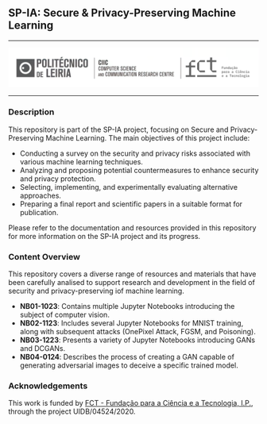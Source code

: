 ## SP-IA: Secure & Privacy-Preserving Machine Learning

---

<p align="center">
    <img src="Assets/CIICLogo.png" width="1000px"/>
</p>

---

### Description

This repository is part of the SP-IA project, focusing on Secure and Privacy-Preserving Machine Learning. The main objectives of this project include:

- Conducting a survey on the security and privacy risks associated with various machine learning techniques.
- Analyzing and proposing potential countermeasures to enhance security and privacy protection.
- Selecting, implementing, and experimentally evaluating alternative approaches.
- Preparing a final report and scientific papers in a suitable format for publication.

Please refer to the documentation and resources provided in this repository for more information on the SP-IA project and its progress.

### Content Overview
This repository covers a diverse range of resources and materials that have been carefully analised to support research and development in the field of security and privacy-preserving iof machine learning.

- **NB01-1023**: Contains multiple Jupyter Notebooks introducing the subject of computer vision.
- **NB02-1123**: Includes several Jupyter Notebooks for MNIST training, along with subsequent attacks (OnePixel Attack, FGSM, and Poisoning).
- **NB03-1223**: Presents a variety of Jupyter Notebooks introducing GANs and DCGANs.
- **NB04-0124**: Describes the process of creating a GAN capable of generating adversarial images to deceive a specific trained model.

### Acknowledgements

This work is funded by [FCT - Fundação para a Ciência e a Tecnologia, I.P.](https://www.fct.pt/), through the project UIDB/04524/2020.
